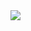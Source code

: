 <div style="display:flex; flex-wrap:wrap" align="center">
<img src="http://github-readme-streak-stats.herokuapp.com?user=jonas-hirsch&theme=contrast"></img>
</div>

